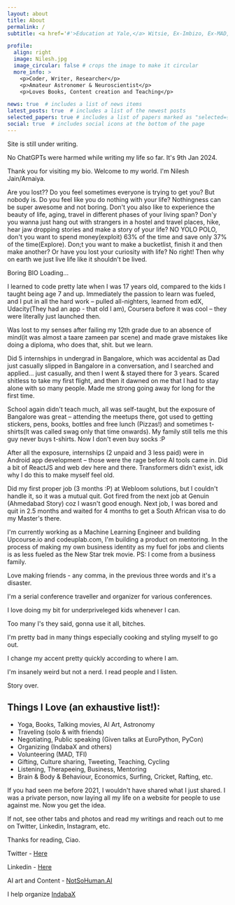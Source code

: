 ```yaml
---
layout: about
title: About 
permalink: /
subtitle: <a href='#'>Education at Yale,</a> Witsie, Ex-Imbizo, Ex-MAD, Ex-Your Etc.

profile:
  align: right
  image: Nilesh.jpg
  image_circular: false # crops the image to make it circular
  more_info: >
    <p>Coder, Writer, Researcher</p>
    <p>Amateur Astronomer & Neuroscientist</p>
    <p>Loves Books, Content creation and Teaching</p>

news: true  # includes a list of news items
latest_posts: true  # includes a list of the newest posts
selected_papers: true # includes a list of papers marked as "selected={true}"
social: true  # includes social icons at the bottom of the page
---
```

Site is still under writing. 

No ChatGPTs were harmed while writing my life so far. It's 9th Jan 2024.

Thank you for visiting my bio. Welcome to my world. I'm Nilesh Jain/Arnaiya.

Are you lost?? Do you feel sometimes everyone is trying to get you? But nobody is. 
Do you feel like you do nothing with your life? Nothingness can be super awesome and not boring. 
Don't you also like to experience the beauty of life, aging, travel in different phases of your living span? 
Don'y you wanna just hang out with strangers in a hostel and travel places, hike, hear jaw dropping stories and make a story of your life? NO YOLO POLO, don't you want to spend money(exploit) 63% of the time and save only 37% of the time(Explore). Don;t you want to make a bucketlist, finish it and then make another? Or have you lost your curiosity with life? No right! Then why on earth we just live life like it shouldn't be lived. 


Boring BIO Loading...

I learned to code pretty late when I was 17 years old, compared to the kids I taught being age 7 and up. Immediately the passion to learn was fueled, and I put in all the hard work – pulled all-nighters, learned from edX, Udacity(They had an app - that old I am), Coursera before it was cool – they were literally just launched then.

Was lost to my senses after failing my 12th grade due to an absence of mind(it was almost a taare zameen par scene) and made grave mistakes like doing a diploma, who does that, shit. but we learn.

Did 5 internships in undergrad in Bangalore, which was accidental as Dad just casually slipped in Bangalore in a conversation, and I searched and applied… just casually, and then I went & stayed there for 3 years. Scared shitless to take my first flight, and then it dawned on me that I had to stay alone with so many people. Made me strong going away for long for the first time.

School again didn't teach much, all was self-taught, but the exposure of Bangalore was great – attending the meetups there, got used to getting stickers, pens, books, bottles and free lunch (Pizzas!) and sometimes t-shirts(It was called swag only that time onwards). My family still tells me this guy never buys t-shirts. Now I don't even buy socks :P

After all the exposure, internships (2 unpaid and 3 less paid) were in Android app development – those were the rage before AI tools came in. Did a bit of ReactJS and web dev here and there. Transformers didn't exist, idk why I do this to make myself feel old.

Did my first proper job (3 months :P) at Webloom solutions, but I couldn't handle it, so it was a mutual quit. Got fired from the next job at Genuin (Ahmedabad Story) coz I wasn't good enough. Next job, I was bored and quit in 2.5 months and waited for 4 months to get a South African visa to do my Master's there.

I'm currently working as a Machine Learning Engineer and building Upcourse.io and codeuplab.com, I'm building a product on mentoring. In the process of making my own business identity as my fuel for jobs and clients is as less fueled as the New Star trek movie. PS: I come from a business family.

Love making friends - any comma, in the previous three words and it's a disaster. 

I'm a serial conference traveller and organizer for various conferences. 

I love doing my bit for underpriveleged kids whenever I can. 

Too many I's they said, gonna use it all, bitches. 

I'm pretty bad in many things especially cooking and styling myself to go out. 

I change my accent pretty quickly according to where I am. 

I'm insanely weird but not a nerd. I read people and I listen.  

Story over.

## Things I Love (an exhaustive list!):

* Yoga, Books, Talking movies, AI Art, Astronomy
* Traveling (solo & with friends)
* Negotiating, Public speaking (Given talks at EuroPython, PyCon)
* Organizing (IndabaX and others)
* Volunteering (MAD, TFI)
* Gifting, Culture sharing, Tweeting, Teaching, Cycling
* Listening, Therapeeing, Business, Mentoring
* Brain & Body & Behaviour, Economics, Surfing, Cricket, Rafting, etc.

If you had seen me before 2021, I wouldn't have shared what I just shared. I was a private person, now laying all my life on a website for people to use against me. Now you get the idea.

If not, see other tabs and photos and read my writings and reach out to me on Twitter, Linkedin, Instagram, etc.

Thanks for reading, Ciao.

Twitter - <a href='https://twitter.com/nilesharnaiya'> Here </a>

Linkedin - <a href='https://linkedin.com/in/nilesharnaiya/'> Here </a>

AI art and Content - <a href='https://instagram.com/notsohuman.ai'> NotSoHuman.AI </a>

I help organize <a href='https://indabax.co.za/'> IndabaX </a>



